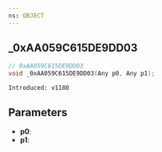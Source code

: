 ```yaml
---
ns: OBJECT
---
```

## _0xAA059C615DE9DD03

```c
// 0xAA059C615DE9DD03
void _0xAA059C615DE9DD03(Any p0, Any p1);
```

```
Introduced: v1180
```

## Parameters
* **p0**:
* **p1**:

